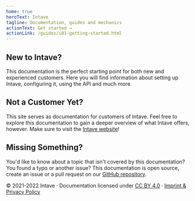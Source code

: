 ```yaml
---
home: true
heroText: Intave
tagline: Documentation, guides and mechanics
actionText: Get started →
actionLink: /guides/i01-getting-started.html
---
```


<div class="features">
  <div class="feature">
    <h2>New to Intave?</h2>
    <p>This documentation is the perfect starting point for both new and experienced customers. Here you will find information about setting up Intave, configuring it, using the API and much more.</p>
  </div>
  <div class="feature">
    <h2>Not a Customer Yet?</h2>
    <p>This site serves as documentation for customers of Intave. Feel free to explore this documentation to gain a deeper overview of what Intave offers, however. Make sure to visit the <a href="https://intave.de">Intave website</a>!</p>
  </div>
  <div class="feature">
    <h2>Missing Something?</h2>
    <p>You'd like to know about a topic that isn't covered by this documentation? You found a typo or another issue? This documentation is open source, create an issue or a pull request on our <a href="https://github.com/intave/documentation" target="_blank" rel="noopener noreferrer">GitHub repository</a>.</p>
  </div>
</div>

<div class="footer content__footer">
© 2021-2022 Intave · Documentation licensed under <a href="https://creativecommons.org/licenses/by/4.0/">CC BY 4.0</a> · <a href="https://policy.intave.de/">Imprint & Privacy Policy</a>
</div>
